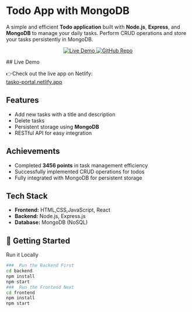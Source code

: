 # Todo App with MongoDB

A simple and efficient **Todo application** built with **Node.js**, **Express**, and **MongoDB** to manage your daily tasks. Perform CRUD operations and store your tasks persistently in MongoDB.

<p align="center">
  <a href="https://tasko-portal.netlify.app" target="_blank">
    <img src="https://img.shields.io/badge/Live-Demo-green?style=for-the-badge&logo=netlify" alt="Live Demo" />
  </a>
  <a href="https://github.com/deyjibo/Todo-App-with-Mongo-DB">
    <img src="https://img.shields.io/badge/GitHub-Repo-black?style=for-the-badge&logo=github" alt="GitHub Repo" />
  </a>
</p> 
## Live Demo

👉Check out the live app on Netlify:  
[tasko-portal.netlify.app](https://tasko-portal.netlify.app)


## Features

- Add new tasks with a title and description   
- Delete tasks  
- Persistent storage using **MongoDB**  
- RESTful API for easy integration  

## Achievements

- Completed **3456 points** in task management efficiency  
- Successfully implemented CRUD operations for todos  
- Fully integrated with MongoDB for persistent storage  

## Tech Stack
- **Frontend:** HTML,CSS,JavaScript, React
- **Backend:** Node.js, Express.js  
- **Database:** MongoDB (NoSQL)  


## 🚀 Getting Started  

Run it Locally 
```bash
###  Run the Backend First
cd backend
npm install
npm start
###  Run the Frontend Next
cd frontend
npm install
npm start

